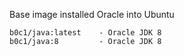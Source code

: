 Base image installed Oracle into Ubuntu
```
b0c1/java:latest    - Oracle JDK 8
b0c1/java:8         - Oracle JDK 8
```